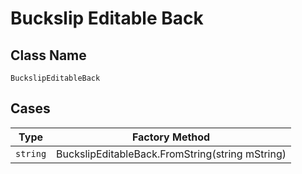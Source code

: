 
# Buckslip Editable Back

## Class Name

`BuckslipEditableBack`

## Cases

| Type | Factory Method |
|  --- | --- |
| `string` | BuckslipEditableBack.FromString(string mString) |

